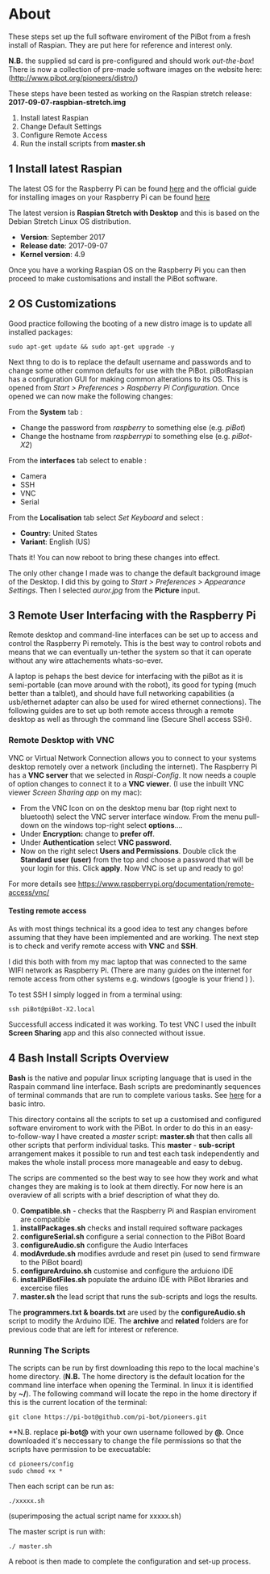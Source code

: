 # About 
These steps set up the full software enviroment of the PiBot from a fresh install of Raspian. They are put here for reference and interest only. 

**N.B.** the supplied sd card is pre-configured and should work *out-the-box*! There is now a collection of pre-made software images on the website here: (http://www.pibot.org/pioneers/distro/)

These steps have been tested as working on the Raspian stretch release: **2017-09-07-raspbian-stretch.img**

1. Install latest Raspian 
2. Change Default Settings 
3. Configure Remote Access
4. Run the install scripts from **master.sh**

## 1 Install latest Raspian

The latest OS for the Raspberry Pi can be found [here](https://www.raspberrypi.org/downloads/raspbian/) and the official guide for installing images on your Raspberry Pi can be found [here](https://www.raspberrypi.org/documentation/installation/installing-images/)

The latest version is **Raspian Stretch with Desktop** and this is based on the Debian Stretch Linux OS distribution. 

- **Version**: September 2017
- **Release date**: 2017-09-07
- **Kernel version**: 4.9

Once you have a working Raspian OS on the Raspberry Pi you can then proceed to make customisations and install the PiBot software. 

## 2 OS Customizations

Good practice following the booting of a new distro image is to update all installed packages:
```
sudo apt-get update && sudo apt-get upgrade -y 
```
Next thng to do is to replace the default username and passwords and to change some other common defaults for use with the PiBot. piBotRaspian has a configuration GUI for making common alterations to its OS.  This is opened from  *Start > Preferences > Raspberry Pi Configuration*.
Once opened we can now make the following changes: 

From the **System** tab :
- Change the password from *raspberry* to something else (e.g. *piBot*)
- Change the hostname from *raspberrypi* to something else (e.g. *piBot-X2*)

From the **interfaces** tab select to enable :
- Camera
- SSH
- VNC
- Serial 

From the **Localisation** tab select *Set Keyboard* and select :
- **Country**: United States
- **Variant**: English (US)

Thats it! You can now reboot to bring these changes into effect.

The only other change I made was to change the default background image of the Desktop. I did this by going to  *Start > Preferences > Appearance Settings*.  Then I selected *auror.jpg* from the **Picture** input. 


## 3 Remote User Interfacing with the Raspberry Pi 

Remote desktop and command-line interfaces can be set up to access and control the Raspberry Pi remotely. This is the best way to control robots and means that we can eventually un-tether the system so that it can operate without any wire attachements whats-so-ever.

A laptop is pehaps the best device for interfacing with the piBot as it is semi-portable (can move around with the robot), its good for typing (much better than a talblet), and should have full networking capabilities (a usb/ethernet adapter can also be used for wired ethernet connections).  The following guides are to set up both remote access through a remote desktop as well as through the command line (Secure Shell access SSH).  

### Remote Desktop with VNC

VNC or Virtual Network Connection allows you to connect to your systems desktop remotely over a network (including the internet).  The Raspberry Pi has a **VNC server** that we selected in *Raspi-Config*. It now needs a couple of option changes to connect it to a **VNC viewer**.  (I use the inbuilt VNC viewer *Screen Sharing app* on my mac):

- From the VNC Icon on on the desktop menu bar (top right next to bluetooth) select the VNC server interface window. From the menu pull-down on the windows top-right select **options**.... 
- Under **Encryption:** change to **prefer off**.
- Under **Authentication** select **VNC password**.
- Now on the right select **Users and Permissions**.  Double click the **Standard user (user)** from the top and choose a password that will be your login for this.  Click **apply**.  Now VNC is set up and ready to go!

For more details see https://www.raspberrypi.org/documentation/remote-access/vnc/

#### Testing remote access 
As with most things technical its a good idea to test any changes before assuming that they have been implemented and are working.  The next step is to check and verify remote access with **VNC** and **SSH**.

I did this both with from my mac laptop that was connected to the same WIFI network as Raspberry Pi. (There are many guides on the internet for remote access from other systems e.g. windows (google is your friend ) ).

To test SSH I simply logged in from a terminal using:
```
ssh piBot@piBot-X2.local 
```
 Successfull access indicated it was working.  To test VNC I used the inbuilt **Screen Sharing** app and this also connected without issue. 

## 4 Bash Install Scripts Overview

**Bash** is the native and popular linux scripting language that is used in the Raspain command line interface.  Bash scripts  are predominantly sequences of terminal commands that are run to complete various tasks. See [here](https://ryanstutorials.net/bash-scripting-tutorial/bash-script.php) for a basic intro.  

This directory contains all the scripts to set up a customised and configured software enviroment to work with the PiBot. In order to do this in an easy-to-follow-way I have created a *master* script: **master.sh** that then calls all other scripts that perform individual tasks. This **master** - **sub-script** arrangement makes it possible to run and test each task independently and makes the whole install process more manageable and easy to debug. 

The scrips are commented so the best way to see how they work and what changes they are making is to look at them directly.  For now here is an overaview of all scripts with a brief description of what they do. 

0) **Compatible.sh** - checks that the Raspberry Pi and Raspian enviroment are compatible
1) **installPackages.sh** checks and install required software packages
2) **configureSerial.sh**	configure a serial connection to the PiBot Board
3) **configureAudio.sh** configure the Audio Interfaces
4) **modAvrdude.sh**	modifies avrdude and reset pin (used to send firmware to the PiBot board)
5) **configureArduino.sh** customise and configure the arduiono IDE
6) **installPiBotFiles.sh**	populate the arduino IDE with PiBot libraries and excercise files
7)  **master.sh**	the lead script that runs the sub-scripts and logs the results.

The **programmers.txt	& boards.txt** are used by the  **configureAudio.sh** script to modify the Arduino IDE. The **archive** and **related** folders are for previous code that are left for interest or reference.

### Running The Scripts 
The scripts can be run by first downloading this repo to the local machine's home directory. (**N.B.** The home directory is the default location for the command line interface when opening the Terminal.  In linux it is identified by **~/**). The following command will locate the repo in the home directory if this is the current location of the terminal:
```
git clone https://pi-bot@github.com/pi-bot/pioneers.git
```
**N.B. replace **pi-bot@** with your own username followed by **@**.
Once downloaded it's neccessary to change the file permissions so that the scripts have permission to be execuatable:

```
cd pioneers/config
sudo chmod +x *
```
Then each script can be run as:
```
./xxxxx.sh
```
(superimposing the actual script name for xxxxx.sh)

The master script is run with:
```
./ master.sh
```
A reboot is then made to complete the configuration and set-up process. 



